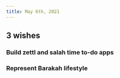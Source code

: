 ```yaml
---
title: May 6th, 2021
---
```


## 3 wishes
### Build zettl and salah time to-do apps
### Represent Barakah lifestyle
###

